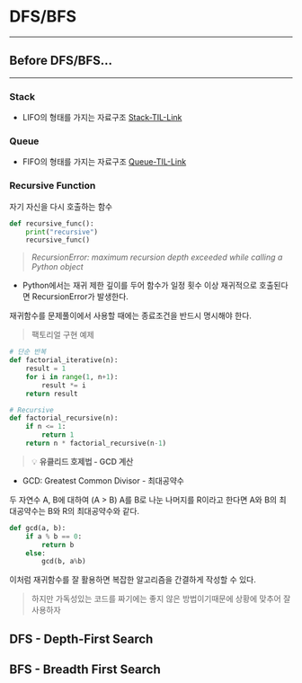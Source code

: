 # DFS/BFS
---


## Before DFS/BFS...
---
### Stack
- LIFO의 형태를 가지는 자료구조
[Stack-TIL-Link](https://github.com/icefirebear/TIL/blob/main/DataStructure/what-is-stack.md)
### Queue
- FIFO의 형태를 가지는 자료구조
[Queue-TIL-Link](https://github.com/icefirebear/TIL/blob/main/DataStructure/what-is-queue.md)
### Recursive Function
자기 자신을 다시 호출하는 함수
```python
def recursive_func():
    print("recursive")
    recursive_func()
```
>*RecursionError: maximum recursion depth exceeded while calling a Python object*
- Python에서는 재귀 제한 깊이를 두어 함수가 일정 횟수 이상 재귀적으로 호출된다면 RecursionError가 발생한다.

재귀함수를 문제풀이에서 사용할 때에는 종료조건을 반드시 명시해야 한다.

> 팩토리얼 구현 예제
```python
# 단순 반복
def factorial_iterative(n):
    result = 1
    for i in range(1, n+1):
        result *= i
    return result

# Recursive
def factorial_recursive(n):
    if n <= 1:
        return 1
    return n * factorial_recursive(n-1)
```

> 💡 **유클리드 호제법 - GCD 계산**
- GCD: Greatest Common Divisor - 최대공약수

두 자연수 A, B에 대하여 (A > B) A를 B로 나눈 나머지를 R이라고 한다면 A와 B의 최대공약수는 B와 R의 최대공약수와 같다.

```python
def gcd(a, b):
    if a % b == 0:
        return b
    else:
        gcd(b, a%b)
```

이처럼 재귀함수를 잘 활용하면 복잡한 알고리즘을 간결하게 작성할 수 있다.
> 하지만 가독성있는 코드를 짜기에는 좋지 않은 방법이기때문에 상황에 맞추어 잘 사용하자

## DFS - Depth-First Search

## BFS - Breadth First Search
